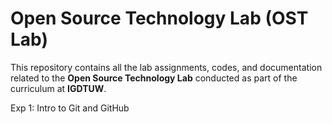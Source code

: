 # Open Source Technology  Lab (OST Lab)
  
This repository contains all the lab assignments, codes, and documentation related to the **Open Source Technology Lab** conducted as part of the curriculum at **IGDTUW**.

Exp 1: Intro to Git and GitHub
